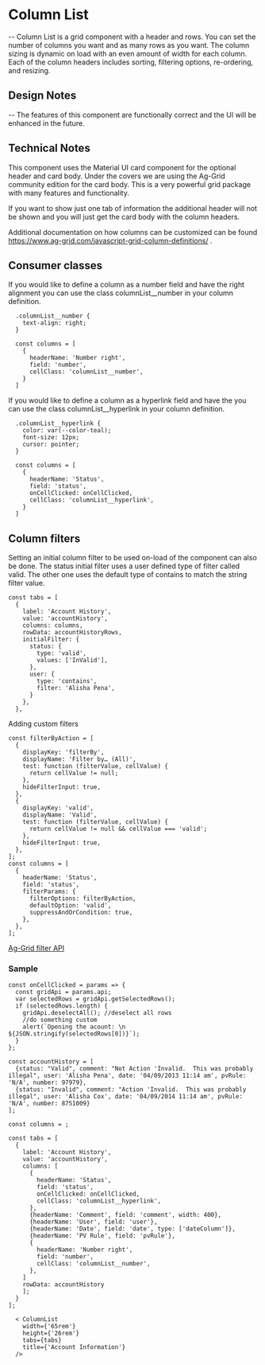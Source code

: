 # Column List

-- Column List is a grid component with a header and rows. You can set the number of columns you want and as many rows as you want. The column sizing is dynamic on load with an even amount of width for each column. Each of the column headers includes sorting, filtering options, re-ordering, and resizing.

## Design Notes

-- The features of this component are functionally correct and the UI will be enhanced in the future.

## Technical Notes

This component uses the Material UI card component for the optional header and card body. Under the covers we are using the Ag-Grid community edition for the card body. This is a very powerful grid package with many features and functionality.

If you want to show just one tab of information the additional header will not be shown and you will just get the card body with the column headers.

Additional documentation on how columns can be customized can be found https://www.ag-grid.com/javascript-grid-column-definitions/ .

## Consumer classes

If you would like to define a column as a number field and have the right alignment you can use the class columnList\_\_number in your column definition.

```
  .columnList__number {
    text-align: right;
  }
```

```
  const columns = [
    {
      headerName: 'Number right',
      field: 'number',
      cellClass: 'columnList__number',
    }
  ]
```

If you would like to define a column as a hyperlink field and have the you can use the class columnList\_\_hyperlink in your column definition.

```
  .columnList__hyperlink {
    color: var(--color-teal);
    font-size: 12px;
    cursor: pointer;
  }
```

```
  const columns = [
    {
      headerName: 'Status',
      field: 'status',
      onCellClicked: onCellClicked,
      cellClass: 'columnList__hyperlink',
    }
  ]
```

## Column filters

Setting an initial column filter to be used on-load of the component can also be done. The status initial filter uses a user defined type of filter called valid. The other one uses the default type of contains to match the string filter value.

```
const tabs = [
  {
    label: 'Account History',
    value: 'accountHistory',
    columns: columns,
    rowData: accountHistoryRows,
    initialFilter: {
      status: {
        type: 'valid',
        values: ['InValid'],
      },
      user: {
        type: 'contains',
        filter: 'Alisha Pena',
      }
    },
  },
```

Adding custom filters

```
const filterByAction = [
  {
    displayKey: 'filterBy',
    displayName: 'Filter by… (All)',
    test: function (filterValue, cellValue) {
      return cellValue != null;
    },
    hideFilterInput: true,
  },
  {
    displayKey: 'valid',
    displayName: 'Valid',
    test: function (filterValue, cellValue) {
      return cellValue != null && cellValue === 'valid';
    },
    hideFilterInput: true,
  },
];
const columns = [
  {
    headerName: 'Status',
    field: 'status',
    filterParams: {
      filterOptions: filterByAction,
      defaultOption: 'valid',
      suppressAndOrCondition: true,
    },
  },
];
```

[Ag-Grid filter API](https://www.ag-grid.com/javascript-grid-filter-api/)

### Sample

```
const onCellClicked = params => {
  const gridApi = params.api;
  var selectedRows = gridApi.getSelectedRows();
  if (selectedRows.length) {
    gridApi.deselectAll(); //deselect all rows
    //do something custom
    alert(`Opening the acount: \n ${JSON.stringify(selectedRows[0])}`);
  }
};

const accountHistory = [
  {status: "Valid", comment: "Not Action 'Invalid.  This was probably illegal", user: 'Alisha Pena', date: '04/09/2013 11:14 am', pvRule: 'N/A', number: 97979},
  {status: "Invalid", comment: "Action 'Invalid.  This was probably illegal", user: 'Alisha Cox', date: '04/09/2014 11:14 am', pvRule: 'N/A', number: 8751009}
];

const columns = ;

const tabs = [
  {
    label: 'Account History',
    value: 'accountHistory',
    columns: [
      {
        headerName: 'Status',
        field: 'status',
        onCellClicked: onCellClicked,
        cellClass: 'columnList__hyperlink',
      },
      {headerName: 'Comment', field: 'comment', width: 400},
      {headerName: 'User', field: 'user'},
      {headerName: 'Date', field: 'date', type: ['dateColumn']},
      {headerName: 'PV Rule', field: 'pvRule'},
      {
        headerName: 'Number right',
        field: 'number',
        cellClass: 'columnList__number',
      },
    ]
    rowData: accountHistory
    ];
  }
];

  < ColumnList
    width={'65rem'}
    height={'26rem'}
    tabs={tabs}
    title={'Account Information'}
  />

```

